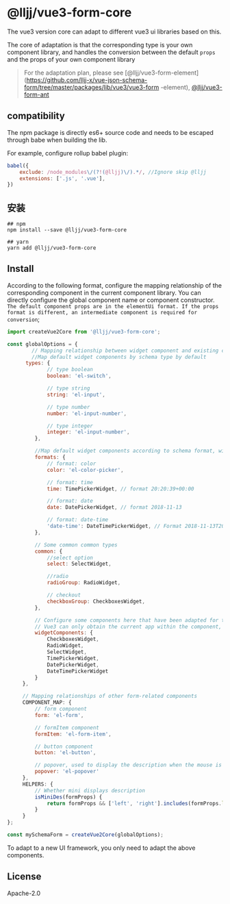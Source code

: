 # @lljj/vue3-form-core
The vue3 version core can adapt to different vue3 ui libraries based on this.

The core of adaptation is that the corresponding type is your own component library, and handles the conversion between the default `props` and the props of your own component library

> For the adaptation plan, please see [@lljj/vue3-form-element](https://github.com/lljj-x/vue-json-schema-form/tree/master/packages/lib/vue3/vue3-form -element), [@lljj/vue3-form-ant](https://github.com/lljj-x/vue-json-schema-form/tree/master/packages/lib/vue3/vue3-form-ant )


## compatibility
The npm package is directly es6+ source code and needs to be escaped through babe when building the lib.

For example, configure rollup babel plugin:

```js
babel({
    exclude: /node_modules\/(?!(@lljj)\/).*/, //Ignore skip @lljj
    extensions: ['.js', '.vue'],
})
```

## 安装

```ssh
## npm
npm install --save @lljj/vue3-form-core

## yarn
yarn add @lljj/vue3-form-core
```

## Install
According to the following format, configure the mapping relationship of the corresponding component in the current component library. You can directly configure the global component name or component constructor. `The default component props are in the elementUi format. If the props format is different, an intermediate component is required for conversion`;
```js
import createVue2Core from '@lljj/vue3-form-core';

const globalOptions = {
        // Mapping relationship between widget component and existing component library    WIDGET_MAP: {
        //Map default widget components by schema type by default
      types: {
             // type boolean
             boolean: 'el-switch',

             // type string
             string: 'el-input',

             // type number
             number: 'el-input-number',

             // type integer
             integer: 'el-input-number',
         },

         //Map default widget components according to schema format, with priority higher than types
         formats: {
             // format: color
             color: 'el-color-picker',

             // format: time
             time: TimePickerWidget, // format 20:20:39+00:00

             // format: date
             date: DatePickerWidget, // format 2018-11-13

             // format: date-time
             'date-time': DateTimePickerWidget, // Format 2018-11-13T20:20:39+00:00
         },

         // Some common common types
         common: {
             //select option
             select: SelectWidget,

             //radio
             radioGroup: RadioWidget,

             // checkout
             checkboxGroup: CheckboxesWidget,
         },

         // Configure some components here that have been adapted for the current UI library. They will be automatically registered as global components at runtime. You do not need to register them as global components or configure them.
         // Vue3 can only obtain the current app within the component, so the registration time is in the form component setup, and it will only be registered once.
         widgetComponents: {
             CheckboxesWidget,
             RadioWidget,
             SelectWidget,
             TimePickerWidget,
             DatePickerWidget,
             DateTimePickerWidget
         }
     },

     // Mapping relationships of other form-related components
     COMPONENT_MAP: {
         // form component
         form: 'el-form',

         // formItem component
         formItem: 'el-form-item',

         // button component
         button: 'el-button',

         // popover, used to display the description when the mouse is moved into the left and right layout of formLable
         popover: 'el-popover'
     },
     HELPERS: {
         // Whether mini displays description
         isMiniDes(formProps) {
             return formProps && ['left', 'right'].includes(formProps.labselPosition);
         }
     }
};

const mySchemaForm = createVue2Core(globalOptions);

```

To adapt to a new UI framework, you only need to adapt the above components.

## License
Apache-2.0
